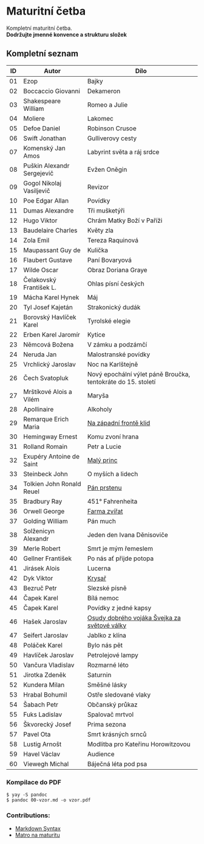 # Maturitní četba

Kompletní maturitní četba.   
__Dodržujte jmenné konvence a strukturu složek__

## Kompletní seznam

| **ID** | **Autor**                  | **Dílo**                                                                                                    |
| ------ | -------------------------- | ----------------------------------------------------------------------------------------------------------- |
| 01     | Ezop                       | Bajky                                                                                                       |
| 02     | Boccaccio Giovanni         | Dekameron                                                                                                   |
| 03     | Shakespeare William        | Romeo a Julie                                                                                               |
| 04     | Moliere                    | Lakomec                                                                                                     |
| 05     | Defoe Daniel               | Robinson Crusoe                                                                                             |
| 06     | Swift Jonathan             | Gulliverovy cesty                                                                                           |
| 07     | Komenský Jan Amos          | Labyrint světa a ráj srdce                                                                                  |
| 08     | Puškin Alexandr Sergejevič | Evžen Oněgin                                                                                                |
| 09     | Gogol Nikolaj Vasiljevič   | Revizor                                                                                                     |
| 10     | Poe Edgar Allan            | Povídky                                                                                                     |
| 11     | Dumas Alexandre            | Tři mušketýři                                                                                               |
| 12     | Hugo Viktor                | Chrám Matky Boží v Paříži                                                                                   |
| 13     | Baudelaire Charles         | Květy zla                                                                                                   |
| 14     | Zola Emil                  | Tereza Raquinová                                                                                            |
| 15     | Maupassant Guy de          | Kulička                                                                                                     |
| 16     | Flaubert Gustave           | Paní Bovaryová                                                                                              |
| 17     | Wilde Oscar                | Obraz Doriana Graye                                                                                         |
| 18     | Čelakovský František L.    | Ohlas písní českých                                                                                         |
| 19     | Mácha Karel Hynek          | Máj                                                                                                         |
| 20     | Tyl Josef Kajetán          | Strakonický dudák                                                                                           |
| 21     | Borovský Havlíček Karel    | Tyrolské elegie                                                                                             |
| 22     | Erben Karel Jaromír        | Kytice                                                                                                      |
| 23     | Němcová Božena             | V zámku a podzámčí                                                                                          |
| 24     | Neruda Jan                 | Malostranské povídky                                                                                        |
| 25     | Vrchlický Jaroslav         | Noc na Karlštejně                                                                                           |
| 26     | Čech Svatopluk             | Nový epochální výlet páně Broučka, tentokráte do 15. století                                                |
| 27     | Mrštíkové Alois a Vilém    | Maryša                                                                                                      |
| 28     | Apollinaire                | Alkoholy                                                                                                    |
| 29     | Remarque Erich Maria       | [Na západní frontě klid](https://github.com/SPSOAFM-IT18/cetba/blob/main/29-na-zapadni-fronte-klid.md)      |
| 30     | Hemingway Ernest           | Komu zvoní hrana                                                                                            |
| 31     | Rolland Romain             | Petr a Lucie                                                                                                |
| 32     | Exupéry Antoine de Saint   | [Malý princ](https://github.com/SPSOAFM-IT18/cetba/blob/main/32-maly-princ.md)                              |
| 33     | Steinbeck John             | O myších a lidech                                                                                           |
| 34     | Tolkien John Ronald Reuel  | [Pán prstenu](https://github.com/SPSOAFM-IT18/cetba/blob/main/34-pan-prstenu.md)                            |
| 35     | Bradbury Ray               | 451° Fahrenheita                                                                                            |
| 36     | Orwell George              | [Farma zvířat](https://github.com/SPSOAFM-IT18/cetba/blob/main/36-farma-zvirat.md)                          |
| 37     | Golding William            | Pán much                                                                                                    |
| 38     | Solženicyn Alexandr        | Jeden den Ivana Děnisoviče                                                                                  |
| 39     | Merle Robert               | Smrt je mým řemeslem                                                                                        |
| 40     | Gellner František          | Po nás ať přijde potopa                                                                                     |
| 41     | Jirásek Alois              | Lucerna                                                                                                     |
| 42     | Dyk Viktor                 | [Krysař](https://github.com/SPSOAFM-IT18/cetba/blob/main/42-krysar.md)                                      |
| 43     | Bezruč Petr                | Slezské písně                                                                                               |
| 44     | Čapek Karel                | Bílá nemoc                                                                                                  |
| 45     | Čapek Karel                | Povídky z jedné kapsy                                                                                       |
| 46     | Hašek Jaroslav             | [Osudy dobrého vojáka Švejka za světové války](https://github.com/SPSOAFM-IT18/cetba/blob/main/46-svejk.md) |
| 47     | Seifert Jaroslav           | Jablko z klína                                                                                              |
| 48     | Poláček Karel              | Bylo nás pět                                                                                                |
| 49     | Havlíček Jaroslav          | Petrolejové lampy                                                                                           |
| 50     | Vančura Vladislav          | Rozmarné léto                                                                                               |
| 51     | Jirotka Zdeněk             | Saturnin                                                                                                    |
| 52     | Kundera Milan              | Směšné lásky                                                                                                |
| 53     | Hrabal Bohumil             | Ostře sledované vlaky                                                                                       |
| 54     | Šabach Petr                | Občanský průkaz                                                                                             |
| 55     | Fuks Ladislav              | Spalovač mrtvol                                                                                             |
| 56     | Škvorecký Josef            | Prima sezona                                                                                                |
| 57     | Pavel Ota                  | Smrt krásných srnců                                                                                         |
| 58     | Lustig Arnošt              | Modlitba pro Kateřinu Horowitzovou                                                                          |
| 59     | Havel Václav               | Audience                                                                                                    |
| 60     | Viewegh Michal             | Báječná léta pod psa                                                                                        |


### Kompilace do PDF

```
$ yay -S pandoc
$ pandoc 00-vzor.md -o vzor.pdf
```

### Contributions:
- [Markdown Syntax](https://github.com/adam-p/markdown-here/wiki/Markdown-Cheatsheet)
- [Matro na maturitu](https://github.com/SPSOAFM-IT18/maturita)

